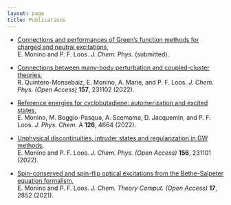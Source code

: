 ```yaml
---
layout: page
title: Publications
---
```


- [Connections and performances of Green’s function methods for charged and neutral excitations](https://arxiv.org/pdf/2305.16959.pdf),\
  E. Monino and P. F. Loos. *J. Chem. Phys.* (submitted).

- [Connections between many-body perturbation and coupled-cluster theories](https://doi.org/10.1063/5.0130837),\
  R. Quintero-Monsebaiz, E. Monino, A. Marie, and P. F. Loos. *J. Chem. Phys. (Open Access)* **157**, 231102 (2022).
- [Reference energies for cyclobutadiene: automerization and excited states](https://doi.org/10.1021/acs.jpca.2c02480),\
   E. Monino, M. Boggio-Pasqua, A. Scemama, D. Jacquemin, and P. F. Loos. *J. Phys. Chem.* A **126**, 4664 (2022).
- [Unphysical discontinuities, intruder states and regularization in GW methods](https://doi.org/10.1063/5.0089317),\
   E. Monino and P. F. Loos. *J. Chem. Phys. (Open Access)* **156**, 231101 (2022).
- [Spin-conserved and spin-flip optical excitations from the Bethe-Salpeter equation formalism](https://doi.org/10.1021/acs.jctc.1c00074),\
   E. Monino and P. F. Loos. *J. Chem. Theory Comput. (Open Access)* **17**, 2852 (2021).
